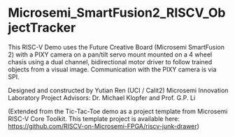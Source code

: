 # Microsemi_SmartFusion2_RISCV_ObjectTracker

This RISC-V Demo uses the Future Creative Board (Microsemi SmartFusion 2) with a PIXY camera on a pan/tilt servo mount mounted on a 4 wheel chasis using a dual channel, bidirectional motor driver to follow trained objects from a visual image.  Communication with the PIXY camera is via SPI.

Designed and constructed by Yutian Ren (UCI / Calit2) Microsemi Innovation Laboratory
Project Advisors: Dr. Michael Klopfer and Prof. G.P. Li

(Extended from the Tic-Tac-Toe demo as a project template from Microsemi RISC-V Core Toolkit.  This template project is available here: https://github.com/RISCV-on-Microsemi-FPGA/riscv-junk-drawer)
